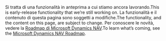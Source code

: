 <span data-ttu-id="15e7c-101">Si tratta di una funzionalità in anteprima a cui stiamo ancora lavorando.</span><span class="sxs-lookup"><span data-stu-id="15e7c-101">This is early-release functionality that we’re still working on.</span></span> <span data-ttu-id="15e7c-102">La funzionalità e il contenuto di questa pagina sono soggetti a modifiche.</span><span class="sxs-lookup"><span data-stu-id="15e7c-102">The functionality, and the content on this page, are subject to change.</span></span> <span data-ttu-id="15e7c-103">Per conoscere le novità, vedere la [Roadmap di Microsoft Dynamics NAV](https://go.microsoft.com/fwlink/?linkid=842139).</span><span class="sxs-lookup"><span data-stu-id="15e7c-103">To learn what’s coming, see the [Microsoft Dynamics NAV Roadmap](https://go.microsoft.com/fwlink/?linkid=842139).</span></span>